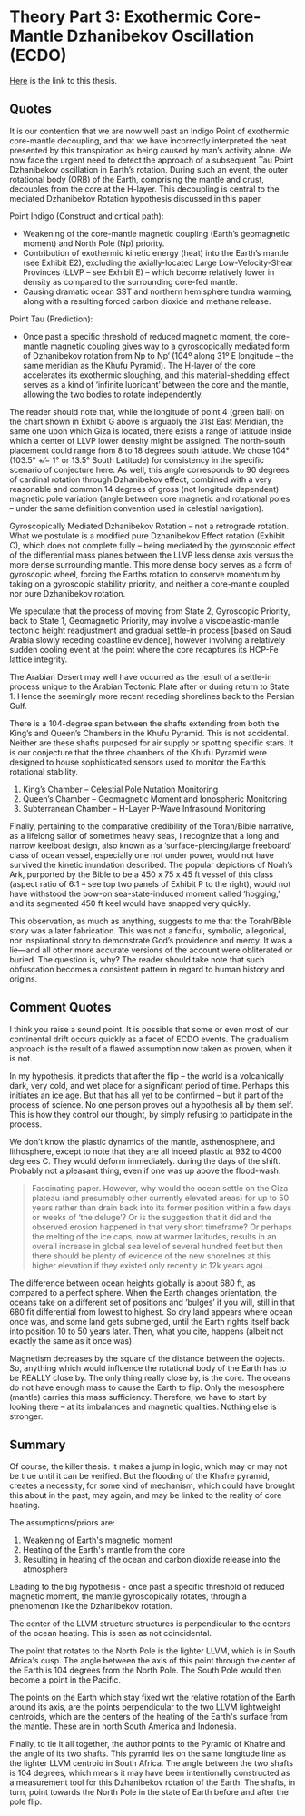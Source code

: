 # Theory Part 3: Exothermic Core-Mantle Dzhanibekov Oscillation (ECDO)

[Here](https://theethicalskeptic.com/2024/05/12/exothermic-core-mantle-decoupling-dzhanibekov-oscillation-ecdo-theory/) is the link to this thesis.

## Quotes

It is our contention that we are now well past an Indigo Point of exothermic core-mantle decoupling, and that we have incorrectly interpreted the heat presented by this transpiration as being caused by man’s activity alone. We now face the urgent need to detect the approach of a subsequent Tau Point Dzhanibekov oscillation in Earth’s rotation. During such an event, the outer rotational body (ORB) of the Earth, comprising the mantle and crust, decouples from the core at the H-layer. This decoupling is central to the mediated Dzhanibekov Rotation hypothesis discussed in this paper.

Point Indigo (Construct and critical path):
- Weakening of the core-mantle magnetic coupling (Earth’s geomagnetic moment) and North Pole (Np) priority.
- Contribution of exothermic kinetic energy (heat) into the Earth’s mantle (see Exhibit E2), excluding the axially-located Large Low-Velocity-Shear Provinces (LLVP – see Exhibit E) – which become relatively lower in density as compared to the surrounding core-fed mantle.
- Causing dramatic ocean SST and northern hemisphere tundra warming, along with a resulting forced carbon dioxide and methane release.

Point Tau (Prediction):
- Once past a specific threshold of reduced magnetic moment, the core-mantle magnetic coupling gives way to a gyroscopically mediated form of Dzhanibekov rotation from Np to Np‘ (104º along 31º E longitude – the same meridian as the Khufu Pyramid). The H-layer of the core accelerates its exothermic sloughing, and this material-shedding effect serves as a kind of ‘infinite lubricant’ between the core and the mantle, allowing the two bodies to rotate independently.

The reader should note that, while the longitude of point 4 (green ball) on the chart shown in Exhibit G above is arguably the 31st East Meridian, the same one upon which Giza is located, there exists a range of latitude inside which a center of LLVP lower density might be assigned. The north-south placement could range from 8 to 18 degrees south latitude. We chose 104° (103.5° +⁄− 1° or 13.5° South Latitude) for consistency in the specific scenario of conjecture here. As well, this angle corresponds to 90 degrees of cardinal rotation through Dzhanibekov effect, combined with a very reasonable and common 14 degrees of gross (not longitude dependent) magnetic pole variation (angle between core magnetic and rotational poles – under the same definition convention used in celestial navigation).

Gyroscopically Mediated Dzhanibekov Rotation – not a retrograde rotation. What we postulate is a modified pure Dzhanibekov Effect rotation (Exhibit C), which does not complete fully – being mediated by the gyroscopic effect of the differential mass planes between the LLVP less dense axis versus the more dense surrounding mantle. This more dense body serves as a form of gyroscopic wheel, forcing the Earths rotation to conserve momentum by taking on a gyroscopic stability priority, and neither a core-mantle coupled nor pure Dzhanibekov rotation.

We speculate that the process of moving from State 2, Gyroscopic Priority, back to State 1, Geomagnetic Priority, may involve a viscoelastic-mantle tectonic height readjustment and gradual settle-in process [based on Saudi Arabia slowly receding coastline evidence], however involving a relatively sudden cooling event at the point where the core recaptures its HCP-Fe lattice integrity.

The Arabian Desert may well have occurred as the result of a settle-in process unique to the Arabian Tectonic Plate after or during return to State 1. Hence the seemingly more recent receding shorelines back to the Persian Gulf.

There is a 104-degree span between the shafts extending from both the King’s and Queen’s Chambers in the Khufu Pyramid. This is not accidental. Neither are these shafts purposed for air supply or spotting specific stars. It is our conjecture that the three chambers of the Khufu Pyramid were designed to house sophisticated sensors used to monitor the Earth’s rotational stability.
1. King’s Chamber – Celestial Pole Nutation Monitoring
2. Queen’s Chamber – Geomagnetic Moment and Ionospheric Monitoring
3. Subterranean Chamber – H-Layer P-Wave Infrasound Monitoring

Finally, pertaining to the comparative credibility of the Torah/Bible narrative, as a lifelong sailor of sometimes heavy seas, I recognize that a long and narrow keelboat design, also known as a ‘surface-piercing/large freeboard’ class of ocean vessel, especially one not under power, would not have survived the kinetic inundation described. The popular depictions of Noah’s Ark, purported by the Bible to be a 450 x 75 x 45 ft vessel of this class (aspect ratio of 6:1 – see top two panels of Exhibit P to the right), would not have withstood the bow-on sea-state-induced moment called ‘hogging,’ and its segmented 450 ft keel would have snapped very quickly.

This observation, as much as anything, suggests to me that the Torah/Bible story was a later fabrication. This was not a fanciful, symbolic, allegorical, nor inspirational story to demonstrate God’s providence and mercy. It was a lie—and all other more accurate versions of the account were obliterated or buried. The question is, why? The reader should take note that such obfuscation becomes a consistent pattern in regard to human history and origins.

## Comment Quotes

I think you raise a sound point. It is possible that some or even most of our continental drift occurs quickly as a facet of ECDO events. The gradualism approach is the result of a flawed assumption now taken as proven, when it is not.

In my hypothesis, it predicts that after the flip – the world is a volcanically dark, very cold, and wet place for a significant period of time. Perhaps this initiates an ice age. But that has all yet to be confirmed – but it part of the process of science. No one person proves out a hypothesis all by them self. This is how they control our thought, by simply refusing to participate in the process.

We don’t know the plastic dynamics of the mantle, asthenosphere, and lithosphere, except to note that they are all indeed plastic at 932 to 4000 degrees C. They would deform immediately. during the days of the shift. Probably not a pleasant thing, even if one was up above the flood-wash.

> Fascinating paper. However, why would the ocean settle on the Giza plateau (and presumably other currently elevated areas) for up to 50 years rather than drain back into its former position within a few days or weeks of ‘the deluge’? Or is the suggestion that it did and the observed erosion happened in that very short timeframe? Or perhaps the melting of the ice caps, now at warmer latitudes, results in an overall increase in global sea level of several hundred feet but then there should be plenty of evidence of the new shorelines at this higher elevation if they existed only recently (c.12k years ago)….

The difference between ocean heights globally is about 680 ft, as compared to a perfect sphere. When the Earth changes orientation, the oceans take on a different set of positions and ‘bulges’ if you will, still in that 680 fit differential from lowest to highest. So dry land appears where ocean once was, and some land gets submerged, until the Earth rights itself back into position 10 to 50 years later. Then, what you cite, happens (albeit not exactly the same as it once was).

Magnetism decreases by the square of the distance between the objects. So, anything which would influence the rotational body of the Earth has to be REALLY close by. The only thing really close by, is the core. The oceans do not have enough mass to cause the Earth to flip. Only the mesosphere (mantle) carries this mass sufficiency. Therefore, we have to start by looking there – at its imbalances and magnetic qualities. Nothing else is stronger.

## Summary

Of course, the killer thesis. It makes a jump in logic, which may or may not be true until it can be verified. But the flooding of the Khafre pyramid, creates a necessity, for some kind of mechanism, which could have brought this about in the past, may again, and may be linked to the reality of core heating.

The assumptions/priors are:
1. Weakening of Earth's magnetic moment
2. Heating of the Earth's mantle from the core
3. Resulting in heating of the ocean and carbon dioxide release into the atmosphere

Leading to the big hypothesis - once past a specific threshold of reduced magnetic moment, the mantle gyroscopically rotates, through a phenomenon like the Dzhanibekov rotation.

The center of the LLVM structure structures is perpendicular to the centers of the ocean heating. This is seen as not coincidental.

The point that rotates to the North Pole is the lighter LLVM, which is in South Africa's cusp. The angle between the axis of this point through the center of the Earth is 104 degrees from the North Pole. The South Pole would then become a point in the Pacific.

The points on the Earth which stay fixed wrt the relative rotation of the Earth around its axis, are the points perpendicular to the two LLVM lightweight centroids, which are the centers of the heating of the Earth's surface from the mantle. These are in north South America and Indonesia.

Finally, to tie it all together, the author points to the Pyramid of Khafre and the angle of its two shafts. This pyramid lies on the same longitude line as the lighter LLVM centroid in South Africa. The angle between the two shafts is 104 degrees, which means it may have been intentionally constructed as a measurement tool for this Dzhanibekov rotation of the Earth. The shafts, in turn, point towards the North Pole in the state of Earth before and after the pole flip.
